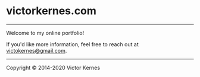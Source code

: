 # victorkernes.com
---
Welcome to my online portfolio!

If you'd like more information, feel free to reach out at [victokernes@gmail.com](mailto:victorkernes@gmail.com "Email Victor Kernes").

---
Copyright © 2014-2020 Victor Kernes
